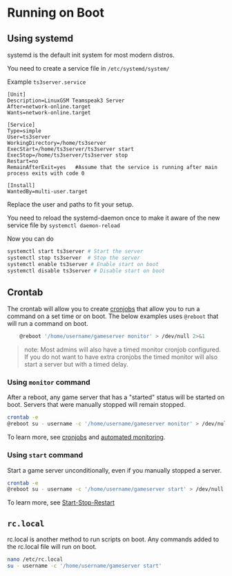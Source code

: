 # Running on Boot

## Using systemd

systemd is the default init system for most modern distros.

You need to create a service file in `/etc/systemd/system/`

Example `ts3server.service`

```text
[Unit]
Description=LinuxGSM Teamspeak3 Server
After=network-online.target
Wants=network-online.target

[Service]
Type=simple
User=ts3server
WorkingDirectory=/home/ts3server
ExecStart=/home/ts3server/ts3server start
ExecStop=/home/ts3server/ts3server stop
Restart=no
RemainAfterExit=yes   #Assume that the service is running after main process exits with code 0

[Install]
WantedBy=multi-user.target
```

Replace the user and paths to fit your setup.

You need to reload the systemd-daemon once to make it aware of the new service file by `systemctl daemon-reload`

Now you can do

```bash
systemctl start ts3server # Start the server
systemctl stop ts3server  # Stop the server
systemctl enable ts3server # Enable start on boot
systemctl disable ts3server # Disable start on boot
```

## Crontab

The crontab will allow you to create [cronjobs](cronjobs.md) that allow you to run a command on a set time or on boot. The below examples uses `@reboot` that will run a command on boot.

```bash
    @reboot '/home/username/gameserver monitor' > /dev/null 2>&1
```

> note: Most admins will also have a timed monitor cronjob configured. If you do not want to have extra cronjobs the timed monitor will also start a server but with a timed delay.

### Using `monitor` command

After a reboot, any game server that has a "started" status will be started on boot. Servers that were manually stopped will remain stopped.

```bash
crontab -e
@reboot su - username -c '/home/username/gameserver monitor' > /dev/null 2>&1
```

To learn more, see [cronjobs](cronjobs.md) and [automated monitoring](../commands/monitor.md#automated-monitoring).

### Using `start` command

Start a game server unconditionally, even if you manually stopped a server.

```bash
crontab -e
@reboot su - username -c '/home/username/gameserver start' > /dev/null 2>&1
```

To learn more, see [Start-Stop-Restart](../commands/start-stop-restart.md)

## `rc.local`

rc.local is another method to run scripts on boot. Any commands added to the rc.local file will run on boot.

```bash
nano /etc/rc.local
su - username -c '/home/username/gameserver start'
```

